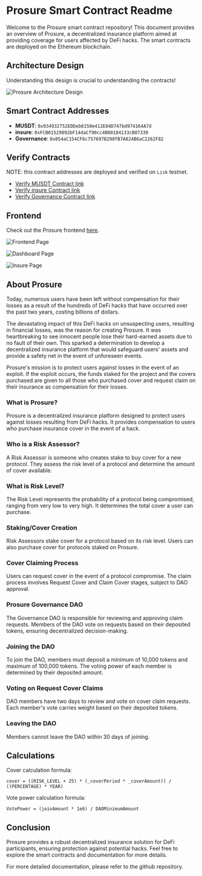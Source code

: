 # Prosure Smart Contract Readme

Welcome to the Prosure smart contract repository! This document provides an overview of Prosure, a decentralized insurance platform aimed at providing coverage for users affected by DeFi hacks. The smart contracts are deployed on the Ethereum blockchain.

## Architecture Design

Understanding this design is crucial to understanding the contracts!

![Prosure Architecture Design](./assests/contract-design.jpg)

## Smart Contract Addresses

- **MUSDT**: `0x934932752EDDeb6150e412E04D747bd974164A7d`
- **insure**: `0xFCB01529892bF14daCf90cc4B00184133cB07339`
- **Governance**: `0x054aC154CF6c757697B290fB7A824B6aC2262F82`

## Verify Contracts

NOTE: this contract addresses are deployed and verified on `Lisk` testnet.

- [Verify MUSDT Contract link](https://sepolia-blockscout.lisk.com/address/0x934932752EDDeb6150e412E04D747bd974164A7d?tab=read_contract)
- [Verify insure Contract link](https://sepolia-blockscout.lisk.com/address/0xFCB01529892bF14daCf90cc4B00184133cB07339?tab=write_contract)
- [Verify Governance Contract link](https://sepolia-blockscout.lisk.com/address/0x054aC154CF6c757697B290fB7A824B6aC2262F82?tab=read_contract)

## Frontend

Check out the Prosure frontend [here](https://prosure-frontend.vercel.app/).

![Frontend Page](./assests/landingPage.jpg)

![Dashboard Page](./assests/dashboard.jpg)

![Insure Page](./assests/InsurePage.jpg)

## About Prosure

Today, numerous users have been left without compensation for their losses as a result of the hundreds of DeFi hacks that have occurred over the past two years, costing billions of dollars.

The devastating impact of this DeFi hacks on unsuspecting users, resulting in financial losses, was the reason for creating Prosure. It was heartbreaking to see innocent people lose their hard-earned assets due to no fault of their own. This sparked a determination to develop a decentralized insurance platform that would safeguard users' assets and provide a safety net in the event of unforeseen events.

Prosure's mission is to protect users against losses in the event of an exploit. If the exploit occurs, the funds staked for the project and the covers purchased are given to all those who purchased cover and request claim on their insurance as compensation for their losses.

### What is Prosure?

Prosure is a decentralized insurance platform designed to protect users against losses resulting from DeFi hacks. It provides compensation to users who purchase insurance cover in the event of a hack.

### Who is a Risk Assessor?

A Risk Assessor is someone who creates stake to buy cover for a new protocol. They assess the risk level of a protocol and determine the amount of cover available.

### What is Risk Level?

The Risk Level represents the probability of a protocol being compromised, ranging from very low to very high. It determines the total cover a user can purchase.

### Staking/Cover Creation

Risk Assessors stake cover for a protocol based on its risk level. Users can also purchase cover for protocols staked on Prosure.

### Cover Claiming Process

Users can request cover in the event of a protocol compromise. The claim process involves Request Cover and Claim Cover stages, subject to DAO approval.

### Prosure Governance DAO

The Governance DAO is responsible for reviewing and approving claim requests. Members of the DAO vote on requests based on their deposited tokens, ensuring decentralized decision-making.

### Joining the DAO

To join the DAO, members must deposit a minimum of 10,000 tokens and maximum of 100,000 tokens. The voting power of each member is determined by their deposited amount.

### Voting on Request Cover Claims

DAO members have two days to review and vote on cover claim requests. Each member's vote carries weight based on their deposited tokens.

### Leaving the DAO

Members cannot leave the DAO within 30 days of joining.

## Calculations

Cover calculation formula:

    cover = ((RISK_LEVEL + 25) * (_coverPeriod * _coverAmount)) / ((PERCENTAGE) * YEAR)

Vote power calculation formula:

    VotePower = (joinAmount * 1e6) / DAOMinimumAmount

## Conclusion

Prosure provides a robust decentralized insurance solution for DeFi participants, ensuring protection against potential hacks. Feel free to explore the smart contracts and documentation for more details.

For more detailed documentation, please refer to the github repository.
